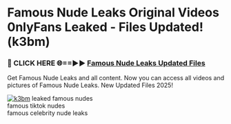 # Famous Nude Leaks Original Videos 0nlyFans Leaked - Files Updated! (k3bm)

<h3>🔴 CLICK HERE 🌐==►► <a href="https://tinyurl.com/4mcuefdz" rel="nofollow">Famous Nude Leaks Updated Files</a></h3>

Get Famous Nude Leaks and all content. Now you can access all videos and pictures of Famous Nude Leaks. New Updated Files 2025!

[![k3bm](https://i.imgur.com/StAQSOY.gif)](https://tinyurl.com/4mcuefdz)
leaked famous nudes<br>
famous tiktok nudes<br>
famous celebrity nude leaks